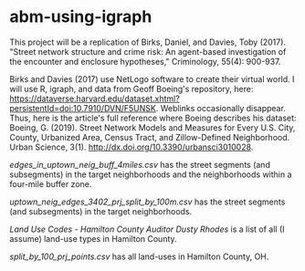 # abm-using-igraph
This project will be a replication of Birks, Daniel, and Davies, Toby (2017). "Street network structure and crime risk: An agent-based investigation of the encounter and enclosure hypotheses," Criminology, 55(4): 900-937. 

Birks and Davies (2017) use NetLogo software to create their virtual world. I will use R, igraph, and data from Geoff Boeing's repository, here: https://dataverse.harvard.edu/dataset.xhtml?persistentId=doi:10.7910/DVN/F5UNSK. Weblinks occasionally disappear. Thus, here is the article's full reference where Boeing describes his dataset: Boeing, G. (2019). Street Network Models and Measures for Every U.S. City, County, Urbanized Area, Census Tract, and Zillow-Defined Neighborhood. Urban Science, 3(1). http://dx.doi.org/10.3390/urbansci3010028.

*edges_in_uptown_neig_buff_4miles.csv* has the street segments (and subsegments) in the target neighborhoods and the neighborhoods within a four-mile buffer zone.

*uptown_neig_edges_3402_prj_split_by_100m.csv* has the street segments (and subsegments) in the target neighborhoods.

*Land Use Codes - Hamilton County Auditor Dusty Rhodes* is a list of all (I assume) land-use types in Hamilton County.

*split_by_100_prj_points.csv* has all land-uses in Hamilton County, OH.
